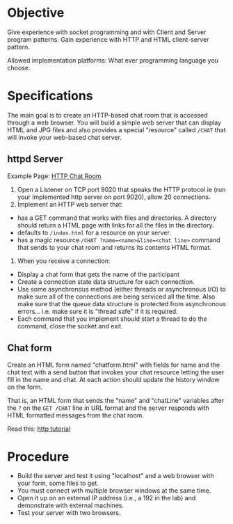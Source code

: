 # Objective
Give experience with socket programming and with Client and Server program patterns. Gain experience with HTTP and HTML client-server pattern.

Allowed implementation platforms: What ever programming language you choose.

# Specifications
The main goal is to create an HTTP-based chat room that is accessed through a web browser. You will build a simple web server that can display HTML and JPG files and also provides a special "resource" called `/CHAT` that will invoke your web-based chat server.

## httpd Server
Example Page: [HTTP Chat Room](https://learningsuite.byu.edu/old/Labs/http_chat_room.htm)

1. Open a Listener on TCP port 9020 that speaks the HTTP protocol ie (run your implemented http server on port 9020), allow 20 connections.
1. Implement an HTTP web server that:
  - has a GET command that works with files and directories. A directory should return a HTML page with links for all the files in the directory.
  - defaults to `/index.html` for a resource on your server.
  - has a magic resource `/CHAT ?name=<name>&line=<chat line>` command that sends <chat line> to your chat room and returns its contents HTML format.
1. When you receive a connection:
  - Display a chat form that gets the name of the participant
  - Create a connection state data structure for each connection.
  - Use some asynchronous method (either threads or asynchronous I/O) to make sure all of the connections are being serviced all the time. Also make sure that the queue data structure is protected from asynchronous errors... i.e. make sure it is "thread safe" if it is required.
  - Each command that you implement should start a thread to do the command, close the socket and exit.

## Chat form
Create an HTML form named "chatform.html" with fields for name and the chat text with a send button that invokes your chat resource letting the user fill in the name and chat. At each action should update the history window on the form.

That is, an HTML form that sends the "name" and "chatLine" variables after the `?` on the `GET /CHAT` line in URL format and the server responds with HTML formatted messages from the chat room.

Read this: [http tutorial](http://www.jmarshall.com/easy/http/)

# Procedure
- Build the server and test it using "localhost" and a web browser with your form, some files to get.
- You must connect with multiple browser windows at the same time.
- Open it up on an external IP address (i.e., a 192 in the lab) and demonstrate with external machines.
- Test your server with two browsers.
